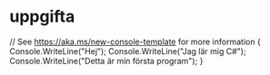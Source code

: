 # uppgifta
// See https://aka.ms/new-console-template for more information  {     Console.WriteLine("Hej");     Console.WriteLine("Jag lär mig C#");     Console.WriteLine("Detta är min första program");  }
